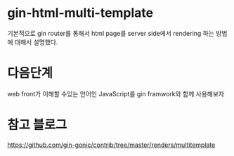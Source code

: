 # gin-html-multi-template
기본적으로 gin router를 통해서 html page를 server side에서 rendering 하는 방법에 대해서 설명했다.

# 다음단계
web front가 이해할 수있는 언어인 JavaScript를 gin framwork와 함께 사용해보자

# 참고 블로그
https://github.com/gin-gonic/contrib/tree/master/renders/multitemplate
